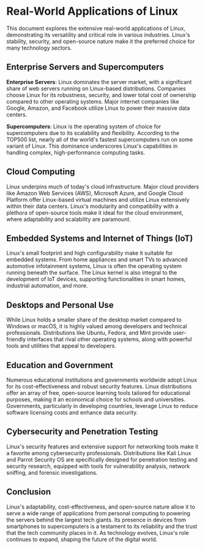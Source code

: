 # Real-World Applications of Linux

This document explores the extensive real-world applications of Linux, demonstrating its versatility and critical role in various industries. Linux's stability, security, and open-source nature make it the preferred choice for many technology sectors.

## Enterprise Servers and Supercomputers

**Enterprise Servers**: Linux dominates the server market, with a significant share of web servers running on Linux-based distributions. Companies choose Linux for its robustness, security, and lower total cost of ownership compared to other operating systems. Major internet companies like Google, Amazon, and Facebook utilize Linux to power their massive data centers.

**Supercomputers**: Linux is the operating system of choice for supercomputers due to its scalability and flexibility. According to the TOP500 list, nearly all of the world's fastest supercomputers run on some variant of Linux. This dominance underscores Linux's capabilities in handling complex, high-performance computing tasks.

## Cloud Computing

Linux underpins much of today's cloud infrastructure. Major cloud providers like Amazon Web Services (AWS), Microsoft Azure, and Google Cloud Platform offer Linux-based virtual machines and utilize Linux extensively within their data centers. Linux's modularity and compatibility with a plethora of open-source tools make it ideal for the cloud environment, where adaptability and scalability are paramount.

## Embedded Systems and Internet of Things (IoT)

Linux's small footprint and high configurability make it suitable for embedded systems. From home appliances and smart TVs to advanced automotive infotainment systems, Linux is often the operating system running beneath the surface. The Linux kernel is also integral to the development of IoT devices, supporting functionalities in smart homes, industrial automation, and more.

## Desktops and Personal Use

While Linux holds a smaller share of the desktop market compared to Windows or macOS, it is highly valued among developers and technical professionals. Distributions like Ubuntu, Fedora, and Mint provide user-friendly interfaces that rival other operating systems, along with powerful tools and utilities that appeal to developers.

## Education and Government

Numerous educational institutions and governments worldwide adopt Linux for its cost-effectiveness and robust security features. Linux distributions offer an array of free, open-source learning tools tailored for educational purposes, making it an economical choice for schools and universities. Governments, particularly in developing countries, leverage Linux to reduce software licensing costs and enhance data security.

## Cybersecurity and Penetration Testing

Linux's security features and extensive support for networking tools make it a favorite among cybersecurity professionals. Distributions like Kali Linux and Parrot Security OS are specifically designed for penetration testing and security research, equipped with tools for vulnerability analysis, network sniffing, and forensic investigations.

## Conclusion

Linux's adaptability, cost-effectiveness, and open-source nature allow it to serve a wide range of applications from personal computing to powering the servers behind the largest tech giants. Its presence in devices from smartphones to supercomputers is a testament to its reliability and the trust that the tech community places in it. As technology evolves, Linux's role continues to expand, shaping the future of the digital world.
